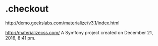 .checkout
=========
http://demo.geekslabs.com/materialize/v3.1/index.html

http://materializecss.com/
A Symfony project created on December 21, 2016, 8:41 pm.
